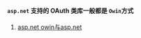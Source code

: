 #### `asp.net` 支持的 OAuth 类库一般都是 `Owin`方式

1. [asp.net owin与asp.net](https://docs.microsoft.com/zh-cn/aspnet/aspnet/overview/owin-and-katana/getting-started-with-owin-and-katana)
